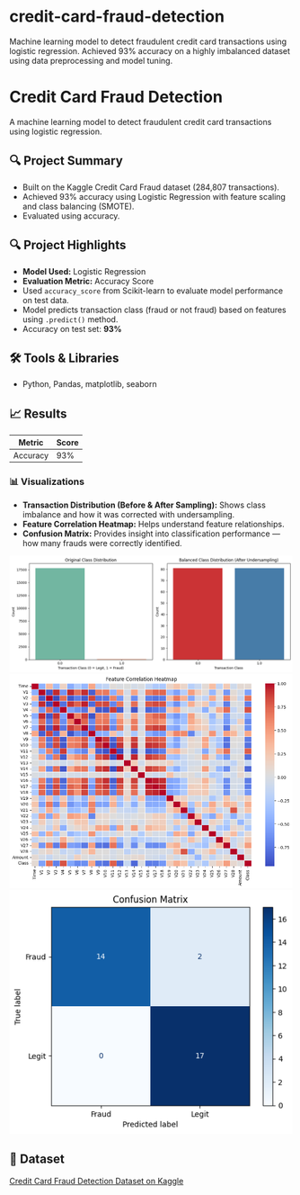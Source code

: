 # credit-card-fraud-detection
Machine learning model to detect fraudulent credit card transactions using logistic regression. Achieved 93% accuracy on a highly imbalanced dataset using data preprocessing and model tuning.


# Credit Card Fraud Detection

A machine learning model to detect fraudulent credit card transactions using logistic regression.

## 🔍 Project Summary
- Built on the Kaggle Credit Card Fraud dataset (284,807 transactions).
- Achieved 93% accuracy using Logistic Regression with feature scaling and class balancing (SMOTE).
- Evaluated using accuracy.

## 🔍 Project Highlights
- **Model Used:** Logistic Regression
- **Evaluation Metric:** Accuracy Score
- Used `accuracy_score` from Scikit-learn to evaluate model performance on test data.
- Model predicts transaction class (fraud or not fraud) based on features using `.predict()` method.
- Accuracy on test set: **93%**

## 🛠️ Tools & Libraries
- Python, Pandas, matplotlib, seaborn

## 📈 Results

| Metric   | Score |
|----------|-------|
| Accuracy | 93%   |

### 📊 Visualizations

- **Transaction Distribution (Before & After Sampling):** Shows class imbalance and how it was corrected with undersampling.
- **Feature Correlation Heatmap:** Helps understand feature relationships.
- **Confusion Matrix:** Provides insight into classification performance — how many frauds were correctly identified.

<p align="center">
  <img src="images/1.png" width="600"/>
  <img src="images/2.png" width="600"/>
  <img src="images/3.png" width="600"/>
</p>



## 📁 Dataset
[Credit Card Fraud Detection Dataset on Kaggle](https://www.kaggle.com/mlg-ulb/creditcardfraud)
